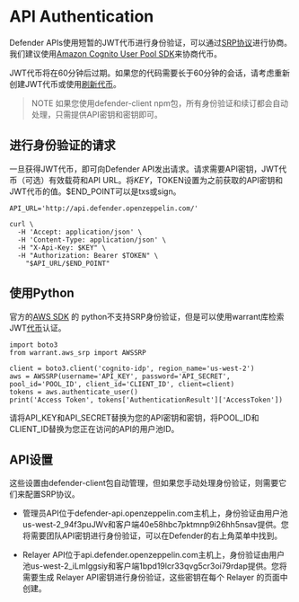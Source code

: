 # API Authentication
Defender APIs使用短暂的JWT代币进行身份验证，可以通过[SRP协议](https://en.wikipedia.org/wiki/Secure_Remote_Password_protocol)进行协商。我们建议使用[Amazon Cognito User Pool SDK](https://docs.aws.amazon.com/cognito/latest/developerguide/cognito-integrate-apps.html)来协商代币。

JWT代币将在60分钟后过期。如果您的代码需要长于60分钟的会话，请考虑重新创建JWT代币或使用[刷新代币](https://docs.aws.amazon.com/cognito/latest/developerguide/amazon-cognito-user-pools-using-tokens-with-identity-providers.html)。

> NOTE
如果您使用defender-client npm包，所有身份验证和续订都会自动处理，只需提供API密钥和密钥即可。

## 进行身份验证的请求

一旦获得JWT代币，即可向Defender API发出请求。请求需要API密钥，JWT代币（可选）有效载荷和API URL。将$KEY，$TOKEN设置为之前获取的API密钥和JWT代币的值。$END_POINT可以是txs或sign。
```
API_URL='http://api.defender.openzeppelin.com/'

curl \
  -H 'Accept: application/json' \
  -H 'Content-Type: application/json' \
  -H "X-Api-Key: $KEY" \
  -H "Authorization: Bearer $TOKEN" \
    "$API_URL/$END_POINT"
```

## 使用Python
官方的[AWS SDK](https://aws.amazon.com/sdk-for-python/) 的 python不支持SRP身份验证，但是可以使用warrant库检索JWT[代币](https://github.com/capless/warrant#cognito-srp-utility)认证。
```
import boto3
from warrant.aws_srp import AWSSRP

client = boto3.client('cognito-idp', region_name='us-west-2')
aws = AWSSRP(username='API_KEY', password='API_SECRET', pool_id='POOL_ID', client_id='CLIENT_ID', client=client)
tokens = aws.authenticate_user()
print('Access Token', tokens['AuthenticationResult']['AccessToken'])
```

请将API_KEY和API_SECRET替换为您的API密钥和密钥，将POOL_ID和CLIENT_ID替换为您正在访问的API的用户池ID。

## API设置
这些设置由defender-client包自动管理，但如果您手动处理身份验证，则需要它们来配置SRP协议。

* 管理员API位于defender-api.openzeppelin.com主机上，身份验证由用户池us-west-2_94f3puJWv和客户端40e58hbc7pktmnp9i26hh5nsav提供。您将需要团队API密钥进行身份验证，可以在Defender的右上角菜单中找到。

*  Relayer API位于api.defender.openzeppelin.com主机上，身份验证由用户池us-west-2_iLmIggsiy和客户端1bpd19lcr33qvg5cr3oi79rdap提供。您将需要生成 Relayer API密钥进行身份验证，这些密钥在每个 Relayer 的页面中创建。